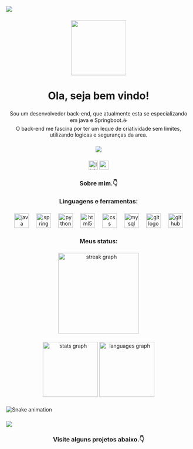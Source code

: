 <div>
  <img style="100%" src="https://capsule-render.vercel.app/api?type=waving&height=100&section=header&reversal=false&fontSize=70&fontColor=FFFFFF&fontAlign=50&fontAlignY=50&stroke=-&descSize=20&descAlign=50&descAlignY=50&theme=cobalt"  />
</div>

###

<div align="center">
  <img height="150" src="https://media3.giphy.com/media/v1.Y2lkPTc5MGI3NjExOHRvcHYxZ29mOXg5ZmhqZW55czFmNWJxbGZ6NHJ6YTJtOHd3eWR4ayZlcD12MV9pbnRlcm5hbF9naWZfYnlfaWQmY3Q9Zw/huaOa3x84nZspWxwx7/giphy.gif"  />
</div>

###

<h1 align="center">Ola, seja bem vindo!</h1>

###

<p align="center">Sou um desenvolvedor back-end, que atualmente esta se especializando em java e Springboot.☕<br>O back-end me fascina por ter um leque de criatividade sem limites, utilizando logicas e seguranças da area.</p>

###

<div align="center">
  <img src="https://visitor-badge.laobi.icu/badge?page_id=Eduardovn2.Eduardovn2&center_text=visitas"  />
</div>


###

<div align="center">
  <img src="https://img.shields.io/static/v1?message=LinkedIn&logo=linkedin&label=&color=0077B5&logoColor=white&labelColor=&style=for-the-badge" height="25" alt="linkedin logo"  />
  <img src="https://img.shields.io/static/v1?message=Gmail&logo=gmail&label=&color=D14836&logoColor=white&labelColor=&style=for-the-badge" height="25" alt="gmail logo"  />
</div>

###

<h3 align="center">Sobre mim.👇</h3>

###

<h3 align="center">Linguagens e ferramentas:</h3>

###

<div align="center">
  <img src="https://cdn.jsdelivr.net/gh/devicons/devicon/icons/java/java-original.svg" height="40" alt="java logo"  />
  <img width="12" />
  <img src="https://cdn.jsdelivr.net/gh/devicons/devicon/icons/spring/spring-original.svg" height="40" alt="spring logo"  />
  <img width="12" />
  <img src="https://cdn.jsdelivr.net/gh/devicons/devicon/icons/python/python-original.svg" height="40" alt="python logo"  />
  <img width="12" />
  <img src="https://cdn.jsdelivr.net/gh/devicons/devicon/icons/html5/html5-original.svg" height="40" alt="html5 logo"  />
  <img width="12" />
  <img src="https://cdn.jsdelivr.net/gh/devicons/devicon/icons/css3/css3-original.svg" height="40" alt="css logo"  />
  <img width="12" />
  <img src="https://cdn.jsdelivr.net/gh/devicons/devicon/icons/mysql/mysql-original.svg" height="40" alt="mysql logo"  />
  <img width="12" />
  <img src="https://cdn.jsdelivr.net/gh/devicons/devicon/icons/git/git-original.svg" height="40" alt="git logo"  />
  <img width="12" />
  <img src="https://cdn.jsdelivr.net/gh/devicons/devicon/icons/github/github-original.svg" height="40" alt="github logo"  />
</div>

###

<h3 align="center">Meus status:</h3>

###

<div align="center">
  <img src="https://streak-stats.demolab.com?user=Eduardovn2&locale=en&mode=daily&theme=dark&hide_border=false&border_radius=5&order=3" height="220" alt="streak graph"  />
</div>

###

<div align="center">
  <img src="https://github-readme-stats.vercel.app/api?username=Eduardovn2&hide_title=false&hide_rank=false&show_icons=true&include_all_commits=true&count_private=true&disable_animations=false&theme=dracula&locale=en&hide_border=false&order=1" height="150" alt="stats graph"  />
  <img src="https://github-readme-stats.vercel.app/api/top-langs?username=Eduardovn2&locale=en&hide_title=false&layout=compact&card_width=320&langs_count=5&theme=dracula&hide_border=false&order=2" height="150" alt="languages graph"  />
</div>

###

<img src="https://raw.githubusercontent.com/Eduardovn2/Eduardovn2/output/snake.svg" alt="Snake animation" />

###

<div>
  <img style="100%" src="https://capsule-render.vercel.app/api?type=waving&height=100&section=header&reversal=false&fontSize=70&fontColor=FFFFFF&fontAlign=50&fontAlignY=50&stroke=-&descSize=20&descAlign=50&descAlignY=50&theme=cobalt"  />
</div>

###


<h3 align="center">Visite alguns projetos abaixo.👇</h3>
